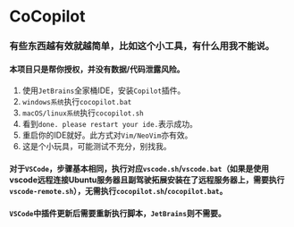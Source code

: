 # CoCopilot

### 有些东西越有效就越简单，比如这个小工具，有什么用我不能说。

####  本项目只是帮你授权，并没有数据/代码泄露风险。



1. 使用`JetBrains`全家桶IDE，安装`Copilot`插件。
2. `windows系统`执行`cocopilot.bat`
3. `macOS/linux系统`执行`cocopilot.sh`
4. 看到`done. please restart your ide.`表示成功。
5. 重启你的IDE就好。此方式对`Vim/NeoVim`亦有效。
6. 这是个小玩具，可能测试不充分，别找我。

#### 对于`VSCode`，步骤基本相同，执行对应`vscode.sh`/`vscode.bat`（如果是使用vscode远程连接Ubuntu服务器且副驾驶拓展安装在了远程服务器上，需要执行 `vscode-remote.sh`），**无需执行**`cocopilot.sh`/`cocopilot.bat`。
#### `VSCode`中插件更新后需要重新执行脚本，`JetBrains`则不需要。
